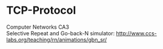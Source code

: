 # TCP-Protocol
Computer Networks CA3  
Selective Repeat and Go-back-N simulator: http://www.ccs-labs.org/teaching/rn/animations/gbn_sr/  


